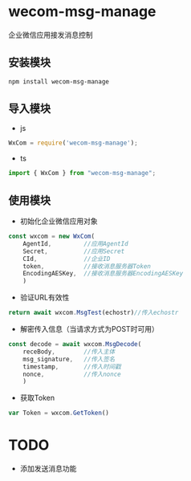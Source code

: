 # wecom-msg-manage
企业微信应用接发消息控制

## 安装模块
```bash
npm install wecom-msg-manage
```

## 导入模块
- js
```js
WxCom = require('wecom-msg-manage');
```
- ts
```ts
import { WxCom } from "wecom-msg-manage";
```
## 使用模块
- 初始化企业微信应用对象
```ts
const wxcom = new WxCom(
    AgentId,         //应用AgentId
    Secret,          //应用Secret
    CId,             //企业ID
    token,           //接收消息服务器Token
    EncodingAESKey,  //接收消息服务器EncodingAESKey
    )                
```

- 验证URL有效性
```ts
return await wxcom.MsgTest(echostr)//传入echostr
```

- 解密传入信息（当请求方式为POST时可用）
```ts
const decode = await wxcom.MsgDecode(
    receBody,        //传入主体
    msg_signature,   //传入签名
    timestamp,       //传入时间戳
    nonce,           //传入nonce
    )

```
- 获取Token
```ts
var Token = wxcom.GetToken()
```

# TODO
- 添加发送消息功能
